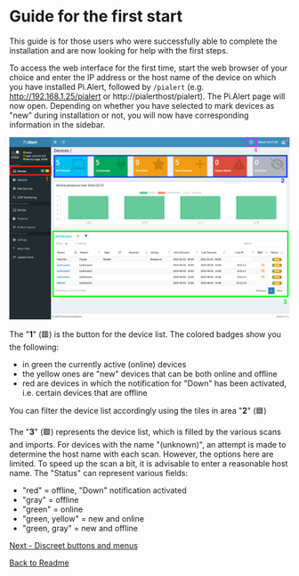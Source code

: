 # Guide for the first start
<!--- --------------------------------------------------------------------- --->

This guide is for those users who were successfully able to complete the installation and are now looking for help with the first steps.

To access the web interface for the first time, start the web browser of your choice and enter the IP address or the host name of the 
device on which you have installed Pi.Alert, followed by `/pialert` (e.g. http://192.168.1.25/pialert or http://pialerthost/pialert). 
The Pi.Alert page will now open. Depending on whether you have selected to mark devices as "new" during installation or not, you will 
now have corresponding information in the sidebar.

![Guide_001][Guide_001] 

The "**1**" (🟥) is the button for the device list. The colored badges show you the following: 
- in green the currently active (online) devices
- the yellow ones are "new" devices that can be both online and offline
- red are devices in which the notification for "Down" has been activated, i.e. certain devices that are offline

You can filter the device list accordingly using the tiles in area "**2**" (🟦)

The "**3**" (🟩) represents the device list, which is filled by the various scans and imports. For devices with the name "(unknown)", an attempt is 
made to determine the host name with each scan. However, the options here are limited. To speed up the scan a bit, it is advisable to enter 
a reasonable host name.
The "Status" can represent various fields: 
 - "red" = offline, "Down" notification activated
 - "gray" = offline
 - "green" = online
 - "green, yellow" = new and online
 - "green, gray" = new and offline

[Next - Discreet buttons and menus](https://github.com/leiweibau/docs/guide/001.md)

[Back to Readme](https://github.com/leiweibau/Pi.Alert)

[Guide_001]:             https://raw.githubusercontent.com/leiweibau/Pi.Alert/assets/guide_001.png         "Guide_001"
